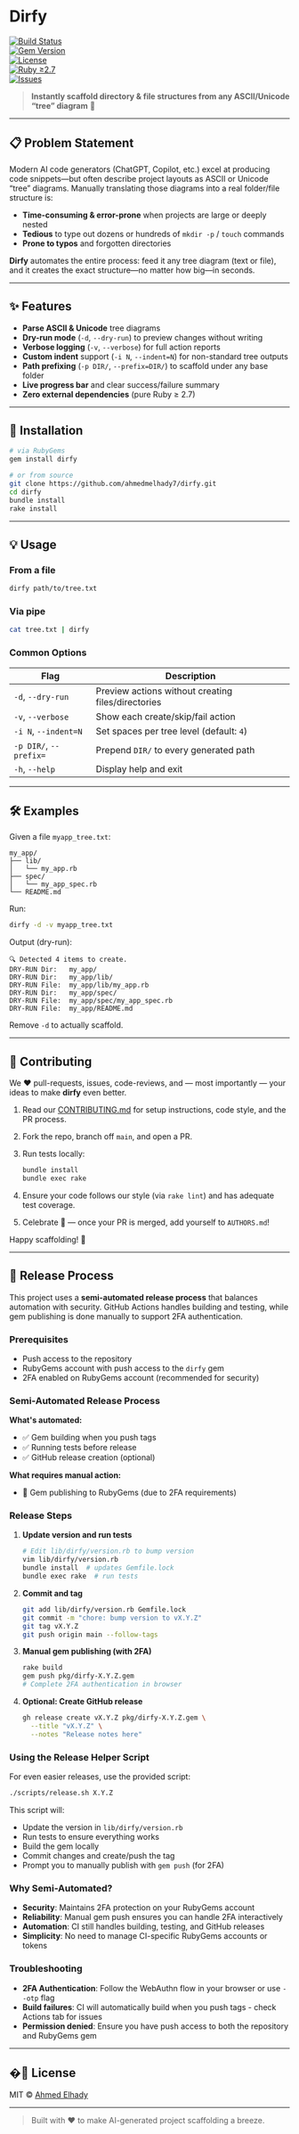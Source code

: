 # Dirfy

[![Build Status](https://github.com/ahmedmelhady7/dirfy/actions/workflows/ruby.yml/badge.svg)](https://github.com/ahmedmelhady7/dirfy/actions)  
[![Gem Version](https://img.shields.io/gem/v/dirfy.svg)](https://rubygems.org/gems/dirfy)  
[![License](https://img.shields.io/github/license/ahmedmelhady7/dirfy.svg)](LICENSE)  
[![Ruby ≥2.7](https://img.shields.io/badge/ruby-%3E%3D2.7-blue.svg)](https://www.ruby-lang.org/)  
[![Issues](https://img.shields.io/github/issues/ahmedmelhady7/dirfy.svg)](https://github.com/ahmedmelhady7/dirfy/issues)  

> **Instantly scaffold directory & file structures from any ASCII/Unicode “tree” diagram** 🚀

---

## 📋 Problem Statement

Modern AI code generators (ChatGPT, Copilot, etc.) excel at producing code snippets—but often describe project layouts as ASCII or Unicode “tree” diagrams. Manually translating those diagrams into a real folder/file structure is:

- **Time-consuming & error-prone** when projects are large or deeply nested  
- **Tedious** to type out dozens or hundreds of `mkdir -p` / `touch` commands  
- **Prone to typos** and forgotten directories  

**Dirfy** automates the entire process: feed it any tree diagram (text or file), and it creates the exact structure—no matter how big—in seconds.

---

## ✨ Features

- **Parse ASCII & Unicode** tree diagrams  
- **Dry-run mode** (`-d`, `--dry-run`) to preview changes without writing  
- **Verbose logging** (`-v`, `--verbose`) for full action reports  
- **Custom indent** support (`-i N`, `--indent=N`) for non-standard tree outputs  
- **Path prefixing** (`-p DIR/`, `--prefix=DIR/`) to scaffold under any base folder  
- **Live progress bar** and clear success/failure summary  
- **Zero external dependencies** (pure Ruby ≥ 2.7)

---

## 🚀 Installation

```bash
# via RubyGems
gem install dirfy

# or from source
git clone https://github.com/ahmedmelhady7/dirfy.git
cd dirfy
bundle install
rake install
````

---

## 💡 Usage

### From a file

```bash
dirfy path/to/tree.txt
```

### Via pipe

```bash
cat tree.txt | dirfy
```

### Common Options

| Flag                   | Description                                        |
| ---------------------- | -------------------------------------------------- |
| `-d`, `--dry-run`      | Preview actions without creating files/directories |
| `-v`, `--verbose`      | Show each create/skip/fail action                  |
| `-i N`, `--indent=N`   | Set spaces per tree level (default: `4`)           |
| `-p DIR/`, `--prefix=` | Prepend `DIR/` to every generated path             |
| `-h`, `--help`         | Display help and exit                              |

---

## 🛠️ Examples

Given a file `myapp_tree.txt`:

```text
my_app/
├── lib/
│   └── my_app.rb
├── spec/
│   └── my_app_spec.rb
└── README.md
```

Run:

```bash
dirfy -d -v myapp_tree.txt
```

Output (dry-run):

```
🔍 Detected 4 items to create.
DRY-RUN Dir:   my_app/
DRY-RUN Dir:   my_app/lib/
DRY-RUN File:  my_app/lib/my_app.rb
DRY-RUN Dir:   my_app/spec/
DRY-RUN File:  my_app/spec/my_app_spec.rb
DRY-RUN File:  my_app/README.md
```

Remove `-d` to actually scaffold.

---

## 🤝 Contributing

We ❤️ pull-requests, issues, code-reviews, and — most importantly — your ideas to make **dirfy** even better.

1. Read our [CONTRIBUTING.md](./CONTRIBUTING.md) for setup instructions, code style, and the PR process.
2. Fork the repo, branch off `main`, and open a PR.
3. Run tests locally:

   ```bash
   bundle install
   bundle exec rake
   ```
4. Ensure your code follows our style (via `rake lint`) and has adequate test coverage.
5. Celebrate 🎉 — once your PR is merged, add yourself to `AUTHORS.md`!

Happy scaffolding! 🚀

---

## 🚀 Release Process

This project uses a **semi-automated release process** that balances automation with security. GitHub Actions handles building and testing, while gem publishing is done manually to support 2FA authentication.

### Prerequisites

- Push access to the repository
- RubyGems account with push access to the `dirfy` gem
- 2FA enabled on RubyGems account (recommended for security)

### Semi-Automated Release Process

**What's automated:**
- ✅ Gem building when you push tags
- ✅ Running tests before release
- ✅ GitHub release creation (optional)

**What requires manual action:**
- 🔐 Gem publishing to RubyGems (due to 2FA requirements)

### Release Steps

1. **Update version and run tests**
   ```bash
   # Edit lib/dirfy/version.rb to bump version
   vim lib/dirfy/version.rb
   bundle install  # updates Gemfile.lock
   bundle exec rake  # run tests
   ```

2. **Commit and tag**
   ```bash
   git add lib/dirfy/version.rb Gemfile.lock
   git commit -m "chore: bump version to vX.Y.Z"
   git tag vX.Y.Z
   git push origin main --follow-tags
   ```

3. **Manual gem publishing (with 2FA)**
   ```bash
   rake build
   gem push pkg/dirfy-X.Y.Z.gem
   # Complete 2FA authentication in browser
   ```

4. **Optional: Create GitHub release**
   ```bash
   gh release create vX.Y.Z pkg/dirfy-X.Y.Z.gem \
     --title "vX.Y.Z" \
     --notes "Release notes here"
   ```

### Using the Release Helper Script

For even easier releases, use the provided script:

```bash
./scripts/release.sh X.Y.Z
```

This script will:
- Update the version in `lib/dirfy/version.rb`
- Run tests to ensure everything works
- Build the gem locally
- Commit changes and create/push the tag
- Prompt you to manually publish with `gem push` (for 2FA)

### Why Semi-Automated?

- **Security**: Maintains 2FA protection on your RubyGems account
- **Reliability**: Manual gem push ensures you can handle 2FA interactively
- **Automation**: CI still handles building, testing, and GitHub releases
- **Simplicity**: No need to manage CI-specific RubyGems accounts or tokens

### Troubleshooting

- **2FA Authentication**: Follow the WebAuthn flow in your browser or use `--otp` flag
- **Build failures**: CI will automatically build when you push tags - check Actions tab for issues
- **Permission denied**: Ensure you have push access to both the repository and RubyGems gem

---

## �📝 License

MIT © [Ahmed Elhady](https://github.com/ahmedmelhady7)

---

> Built with ❤️ to make AI-generated project scaffolding a breeze.


